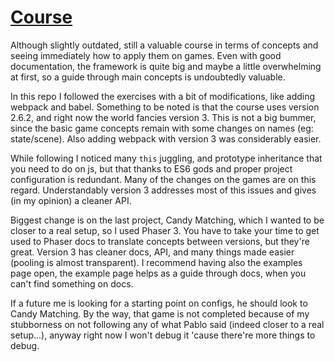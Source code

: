 # [Course](https://www.udemy.com/course/phaser-game-development/)

Although slightly outdated, still a valuable course in terms of concepts and seeing immediately how to apply them on games. Even with good documentation, the framework is quite big and maybe a little overwhelming at first, so a guide through main concepts is undoubtedly valuable.

In this repo I followed the exercises with a bit of modifications, like adding webpack and babel. Something to be noted is that the course uses version 2.6.2, and right now the world fancies version 3. This is not a big bummer, since the basic game concepts remain with some changes on names (eg: state/scene). Also adding webpack with version 3 was considerably easier.

While following I noticed many `this` juggling, and prototype inheritance that you need to do on js, but that thanks to ES6 gods and proper project configuration is redundant. Many of the changes on the games are on this regard. Understandably version 3 addresses most of this issues and gives (in my opinion) a cleaner API.

Biggest change is on the last project, Candy Matching, which I wanted to be closer to a real setup, so I used Phaser 3. You have to take your time to get used to Phaser docs to translate concepts between versions, but they're great. Version 3 has cleaner docs, API, and many things made easier (pooling is almost transparent). I recommend having also the examples page open, the example page helps as a guide through docs, when you can't find something on docs.

If a future me is looking for a starting point on configs, he should look to Candy Matching. By the way, that game is not completed because of my stubborness on not following any of what Pablo said (indeed closer to a real setup...), anyway right now I won't debug it 'cause there're more things to debug.
